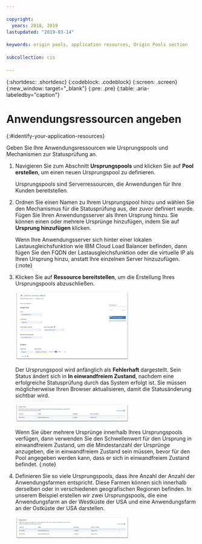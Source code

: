```yaml
---

copyright:
  years: 2018, 2019
lastupdated: "2019-03-14"

keywords: origin pools, application resources, Origin Pools section

subcollection: cis

---
```


{:shortdesc: .shortdesc}
{:codeblock: .codeblock}
{:screen: .screen}
{:new_window: target="_blank"}
{:pre: .pre}
{:table: .aria-labeledby="caption"}

# Anwendungsressourcen angeben
{:#identify-your-application-resources}

 Geben Sie Ihre Anwendungsressourcen wie Ursprungspools und Mechanismen zur Statusprüfung an. 
 
1. Navigieren Sie zum Abschnitt **Ursprungspools** und klicken Sie auf **Pool erstellen**, um einen neuen Ursprungspool zu definieren.  

   Ursprungspools sind Serverressourcen, die Anwendungen für Ihre Kunden bereitstellen. 
   
2. Ordnen Sie einen Namen zu Ihrem Ursprungspool hinzu und wählen Sie den Mechanismus für die Statusprüfung aus, der zuvor definiert wurde. Fügen Sie Ihren Anwendungsserver als Ihren Ursprung hinzu. Sie können einen oder mehrere Ursprünge hinzufügen, indem Sie auf **Ursprung hinzufügen** klicken. 

   Wenn Ihre Anwendungsserver sich hinter einer lokalen Lastausgleichsfunktion wie IBM Cloud Load Balancer befinden, dann fügen Sie den FQDN der Lastausgleichsfunktion oder die virtuelle IP als Ihren Ursprung hinzu, anstatt Ihre einzelnen Server hinzuzufügen. {:note}
   
3. Klicken Sie auf **Ressource bereitstellen**, um die Erstellung Ihres Ursprungspools abzuschließen.   

   <img src="images/reliability8.png" alt="Zeichnung" style="width: 300px;"/>
   
   Der Ursprungspool wird anfänglich als **Fehlerhaft** dargestellt. Sein Status ändert sich in **In einwandfreiem Zustand**, nachdem eine erfolgreiche Statusprüfung durch das System erfolgt ist. Sie müssen möglicherweise Ihren Browser aktualisieren, damit die Statusänderung sichtbar wird.  
   
   <img src="images/reliability9.png" alt="Zeichnung" style="width: 300px;"/>
   
   Wenn Sie über mehrere Ursprünge innerhalb Ihres Ursprungspools verfügen, dann verwenden Sie den Schwellenwert für den Ursprung in einwandfreiem Zustand, um die Mindestanzahl der Ursprünge anzugeben, die in einwandfreiem Zustand sein müssen, bevor für den Pool angegeben werden kann, dass er sich in einwandfreiem Zustand befindet. {:note}
   
4. Definieren Sie so viele Ursprungspools, dass ihre Anzahl der Anzahl der Anwendungsfarmen entspricht. Diese Farmen können sich innerhalb derselben oder in verschiedenen geografischen Regionen befinden. In unserem Beispiel erstellen wir zwei Ursprungspools, die eine Anwendungsfarm an der Westküste der USA und eine Anwendungsfarm an der Ostküste der USA darstellen.  

   <img src="images/reliability10.png" alt="Zeichnung" style="width: 300px;"/>

